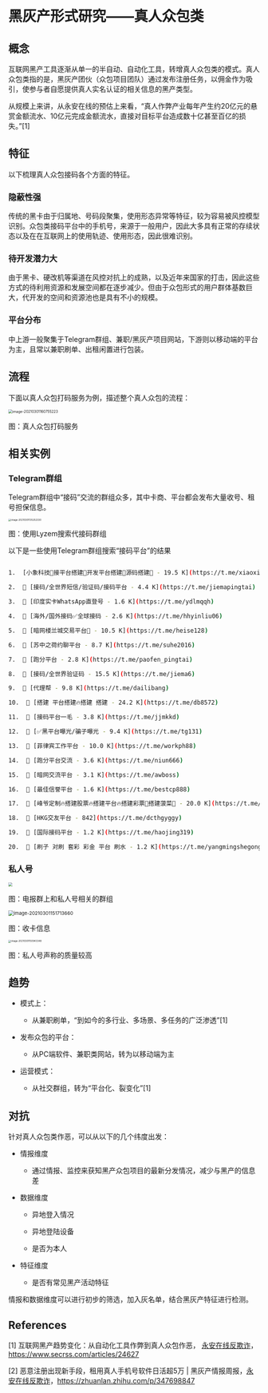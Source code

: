 # 黑灰产形式研究——真人众包类

## 概念

互联网黑产工具逐渐从单一的半自动、自动化工具，转增真人众包类的模式。真人众包类指的是，黑灰产团伙（众包项目团队）通过发布注册任务，以佣金作为吸引，使参与者自愿提供真人实名认证的相关信息的黑产类型。

从规模上来讲，从永安在线的预估上来看，“真人作弊产业每年产生约20亿元的悬赏金额流水、10亿元完成金额流水，直接对目标平台造成数十亿甚至百亿的损失。”[1]



## 特征

以下梳理真人众包接码各个方面的特征。

### 隐蔽性强

传统的黑卡由于归属地、号码段聚集，使用形态异常等特征，较为容易被风控模型识别。众包类接码平台中的手机号，来源于一般用户，因此大多具有正常的存续状态以及在在互联网上的使用轨迹、使用形态，因此很难识别。

### 待开发潜力大

由于黑卡、硬改机等渠道在风控对抗上的成熟，以及近年来国家的打击，因此这些方式的待利用资源和发展空间都在逐步减少。但由于众包形式的用户群体基数巨大，代开发的空间和资源池也是具有不小的规模。

### 平台分布

中上游一般聚集于Telegram群组、兼职/黑灰产项目网站，下游则以移动端的平台为主，且常以兼职刷单、出租闲置进行包装。



## 流程

下面以真人众包打码服务为例，描述整个真人众包的流程：

<img src="https://image-host-toky.oss-cn-shanghai.aliyuncs.com/image-20210301160755223.png" alt="image-20210301160755223" style="zoom: 50%;" />

图：真人众包打码服务



## 相关实例

### Telegram群组

Telegram群组中“接码”交流的群组众多，其中卡商、平台都会发布大量收号、租号担保信息。

<img src="https://image-host-toky.oss-cn-shanghai.aliyuncs.com/image-20210301135252330.png" alt="image-20210301135252330" style="zoom:33%;" />

图：使用Lyzem搜索代接码群组

以下是一些使用Telegram群组搜索“接码平台”的结果

```bash

1.  [小象科技🐘接平台搭建🐘开发平台搭建🐘源码搭建🐘 - 19.5 K](https://t.me/xiaoxiangkeji)

2.  👥 [接码/全世界短信/验证码/接码平台 - 4.4 K](https://t.me/jiemapingtai)

3.  👥 [印度实卡WhatsApp直登号 - 1.6 K](https://t.me/ydlmqqh)

4.  👥 [海外/国外接码✅全球接码 - 2.6 K](https://t.me/hhyinliu06)

5.  👥 [暗网楼兰城交易平台🏰 - 10.5 K](https://t.me/heise128)

6.  📢 [苏中之荷约聊平台 - 8.7 K](https://t.me/suhe2016)

7.  👥 [跑分平台 - 2.8 K](https://t.me/paofen_pingtai)

8.  👥 [接码/全世界验证码 - 15.5 K](https://t.me/jiema6)

9.  📢 [代理帮 - 9.8 K](https://t.me/dailibang)

10.  📢 [搭建 平台搭建🔥搭建 搭建 - 24.2 K](https://t.me/db8572)

11.  👥 [接码平台一毛 - 3.8 K](https://t.me/jjmkkd)

12.  📢 [✅黑平台曝光/骗子曝光 - 9.4 K](https://t.me/tg131)

13.  👥 [菲律宾工作平台 - 10.0 K](https://t.me/workph88)

14.  👥 [跑分平台交流 - 3.6 K](https://t.me/niun666)

15.  👥 [暗网交流平台 - 3.1 K](https://t.me/awboss)

16.  👥 [最佳信誉平台 - 1.6 K](https://t.me/bestcp888)

17.  📢 [峰爷定制🔥搭建股票🔥搭建平台🔥搭建彩票🌹搭建菠菜🌹 - 20.0 K](https://t.me/tuge188)

18.  👥 [HKG交友平台 - 842](https://t.me/dcthgyggy)

19.  👥 [国际接码平台 - 1.2 K](https://t.me/haojing319)

20.  👥 [刷子 对刷 套彩 彩金 平台 刷水 - 1.2 K](https://t.me/yangmingshegongku)
```

### 私人号

<img src="https://image-host-toky.oss-cn-shanghai.aliyuncs.com/image-20210301152250940.png" style="zoom:50%;" />

图：电报群上和私人号相关的群组

<img src="https://image-host-toky.oss-cn-shanghai.aliyuncs.com/image-20210301151713660.png" alt="image-20210301151713660" style="zoom: 67%;" />

图：收卡信息

<img src="/Users/satan1a/Library/Application Support/typora-user-images/image-20210301150943348.png" alt="image-20210301150943348" style="zoom:33%;" />

图：私人号声称的质量较高



## 趋势

-   模式上：
    -   从兼职刷单，“到如今的多行业、多场景、多任务的广泛渗透”[1]

-   发布众包的平台：
    -   从PC端软件、兼职类网站，转为以移动端为主
-   运营模式：
    -   从社交群组，转为“平台化、裂变化”[1]



## 对抗

针对真人众包类作恶，可以从以下的几个纬度出发：

-   情报维度

    -   通过情报、监控来获知黑产众包项目的最新分发情况，减少与黑产的信息差

-   数据维度

    -   异地登入情况
    -   异地登陆设备

    -   是否为本人

-   特征维度

    -   是否有常见黑产活动特征

情报和数据维度可以进行初步的筛选，加入灰名单，结合黑灰产特征进行检测。





## References

\[1] 互联网黑产趋势变化：从自动化工具作弊到真人众包作恶， [永安在线反欺诈](https://www.secrss.com/articles?author=永安在线反欺诈)，https://www.secrss.com/articles/24627

\[2] 恶意注册出现新手段，租用真人手机号软件日活超5万 | 黑灰产情报周报，[永安在线反欺诈](https://www.zhihu.com/people/threathunter)，https://zhuanlan.zhihu.com/p/347698847